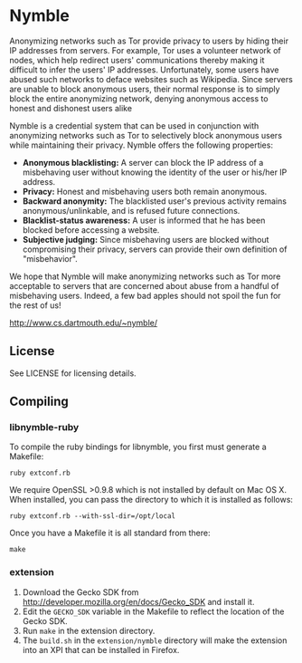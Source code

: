 Nymble
======

Anonymizing networks such as Tor provide privacy to users by hiding their IP addresses from servers. For example, Tor uses a volunteer network of nodes, which help redirect users' communications thereby making it difficult to infer the users' IP addresses. Unfortunately, some users have abused such networks to deface websites such as Wikipedia. Since servers are unable to block anonymous users, their normal response is to simply block the entire anonymizing network, denying anonymous access to honest and dishonest users alike

Nymble is a credential system that can be used in conjunction with anonymizing networks such as Tor to selectively block anonymous users while maintaining their privacy. Nymble offers the following properties:

  * **Anonymous blacklisting:** A server can block the IP address of a misbehaving user without knowing the identity of the user or his/her IP address.
  * **Privacy:** Honest and misbehaving users both remain anonymous.
  * **Backward anonymity:** The blacklisted user's previous activity remains anonymous/unlinkable, and is refused future connections.
  * **Blacklist-status awareness:** A user is informed that he has been blocked before accessing a website.
  * **Subjective judging:** Since misbehaving users are blocked without compromising their privacy, servers can provide their own definition of "misbehavior".

We hope that Nymble will make anonymizing networks such as Tor more acceptable to servers that are concerned about abuse from a handful of misbehaving users. Indeed, a few bad apples should not spoil the fun for the rest of us!

<http://www.cs.dartmouth.edu/~nymble/>

License
-------

See LICENSE for licensing details.

Compiling
---------

### libnymble-ruby

To compile the ruby bindings for libnymble, you first must generate a Makefile:

    ruby extconf.rb
    
We require OpenSSL >0.9.8 which is not installed by default on Mac OS X. When installed, you can pass the directory to which it is installed as follows:

    ruby extconf.rb --with-ssl-dir=/opt/local

Once you have a Makefile it is all standard from there:

    make

### extension

  1. Download the Gecko SDK from <http://developer.mozilla.org/en/docs/Gecko_SDK> and install it.
  2. Edit the `GECKO_SDK` variable in the Makefile to reflect the location of the Gecko SDK.
  3. Run `make` in the extension directory.
  4. The `build.sh` in the `extension/nymble` directory will make the extension into an XPI that can be installed in Firefox.
